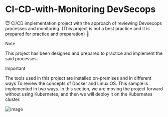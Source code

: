 # CI-CD-with-Monitoring DevSecops

:innocent: CI/CD implementation project with the approach of reviewing Devsecops processes and monitoring. (This project is not a best practice and it is prepared for practice and preparation) :raised_hands:

> [!NOTE]
> This project has been designed and prepared to practice and implement the said processes.



> [!IMPORTANT]
> The tools used in this project are installed on-premises and in different ways
To review the concepts of Docker and Linux OS.
> This sample is implemented in two ways. In this section, we are moving the project forward without using Kubernetes, and then we will deploy it on the Kubernetes cluster.






![image](https://github.com/imanabr77/CI-CD-with-Monitoring-DevSecops/assets/92488673/94490580-6a41-4b39-b312-14a08c4fa114)
